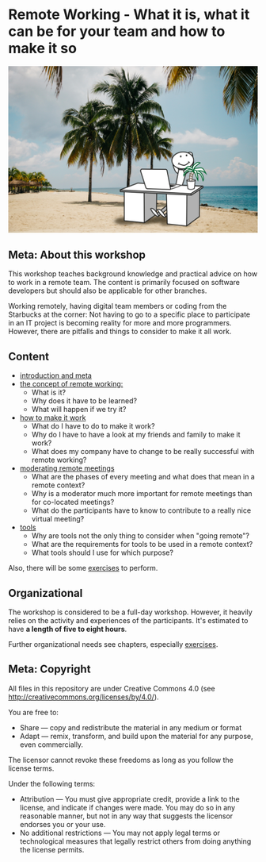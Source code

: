 # Remote Working - What it is, what it can be for your team and how to make it so

![alt text](slides/intro.jpg)

## Meta: About this workshop
This workshop teaches background knowledge and practical advice on how to work in a remote team. The content is primarily focused on software developers but should also be applicable for other branches.

Working remotely, having digital team members or coding from the Starbucks at the corner: Not having to go to a specific place to participate in an IT project is becoming reality for more and more programmers. However, there are pitfalls and things to consider to make it all work.

## Content
- [introduction and meta](00_introduction_and_meta.md)
- [the concept of remote working:](01_the_concept_of_remote_working.md)
    -  What is it?
    - Why does it have to be learned? 
    - What will happen if we try it?
- [how to make it work](02_how_to_make_it_work.md)
    - What do I have to do to make it work?
    - Why do I have to have a look at my friends and family to make it work?
    - What does my company have to change to be really successful with remote working?
- [moderating remote meetings](03_moderating_remote_meetings.md)
    - What are the phases of every meeting and what does that mean in a remote context?
    - Why is a moderator much more important for remote meetings than for co-located meetings?
    - What do the participants have to know to contribute to a really nice virtual meeting?
- [tools](04_tools.md)
    - Why are tools not the only thing to consider when "going remote"?
    - What are the requirements for tools to be used in a remote context?
    - What tools should I use for which purpose?

Also, there will be some [exercises](05_exercises.md) to perform.

## Organizational
The workshop is considered to be a full-day workshop. However, it heavily relies on the activity and experiences of the participants. It's estimated to have __a length of five to eight hours__.

Further organizational needs see chapters, especially [exercises](05_exercises.md). 

## Meta: Copyright

All files in this repository are under Creative Commons 4.0 (see http://creativecommons.org/licenses/by/4.0/). 
  
You are free to:
  
- Share — copy and redistribute the material in any medium or format
- Adapt — remix, transform, and build upon the material for any purpose, even commercially.
  
The licensor cannot revoke these freedoms as long as you follow the license terms.
  
Under the following terms:
  
- Attribution — You must give appropriate credit, provide a link to the license, and indicate if changes were made. You may do so in any reasonable manner, but not in any way that suggests the licensor endorses you or your use.
- No additional restrictions — You may not apply legal terms or technological measures that legally restrict others from doing anything the license permits.